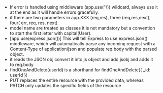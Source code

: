  - If error is handled using middleware (app.use("/)) wildcard, always use it at the end as it will handle errors gracefully.
 - if there are two parameters in app.XXX (req,res), three (req,res,next), four( err, req, res, next).
 - model name are treated as classes it is not mandatory but a convention to start the first letter with capital(User).
 - [app.use(express.json())] This will tell Express to use express.json() middleware, which will automatically parse any incoming request with a Content-Type of application/json and populate req.body with the parsed object.
 - it reads the JSON obj convert it into js object and add jsobj and adds it to req.body
 - findOneAndDelete(userId) is a shorthand for findOneAndDelete({ _id: userId }) 
 - PUT replaces the entire resource with the provided data, whereas PATCH only updates the specific fields of the resource